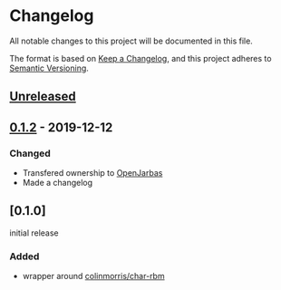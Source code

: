 # Changelog

All notable changes to this project will be documented in this file.

The format is based on [Keep a Changelog](https://keepachangelog.com/en/1.0.0/),
and this project adheres to [Semantic Versioning](https://semver.org/spec/v2.0.0.html).

## [Unreleased]

## [0.1.2]  - 2019-12-12

### Changed

- Transfered ownership to [OpenJarbas]()
- Made a changelog

## [0.1.0]

initial release

### Added

- wrapper around [colinmorris/char-rbm](https://github.com/colinmorris/char-rbm)

[unreleased]: https://github.com/OpenJarbas/simple_char_rbm/tree/dev
[0.1.2]: https://github.com/OpenJarbas/simple_char_rbm/tree/0.3
